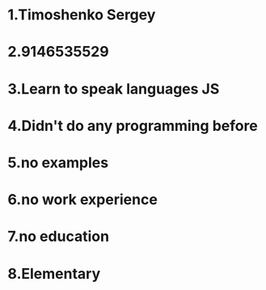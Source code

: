 # 1.Timoshenko Sergey
# 2.9146535529
# 3.Learn to speak languages JS
# 4.Didn't do any programming before
# 5.no examples
# 6.no work experience
# 7.no education
# 8.Elementary
